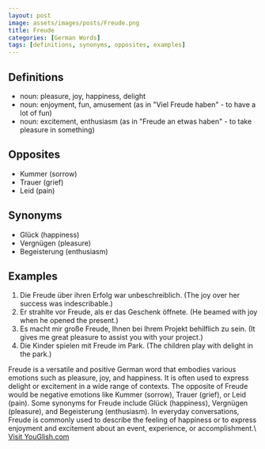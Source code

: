 ```yaml
---
layout: post
image: assets/images/posts/Freude.png
title: Freude
categories: [German Words]
tags: [definitions, synonyms, opposites, examples]
---
```


## Definitions

- noun: pleasure, joy, happiness, delight
- noun: enjoyment, fun, amusement (as in "Viel Freude haben" - to have a lot of fun)
- noun: excitement, enthusiasm (as in "Freude an etwas haben" - to take pleasure in something)

## Opposites

- Kummer (sorrow)
- Trauer (grief)
- Leid (pain)

## Synonyms

- Glück (happiness)
- Vergnügen (pleasure)
- Begeisterung (enthusiasm)

## Examples

1. Die Freude über ihren Erfolg war unbeschreiblich. (The joy over her success was indescribable.)
2. Er strahlte vor Freude, als er das Geschenk öffnete. (He beamed with joy when he opened the present.)
3. Es macht mir große Freude, Ihnen bei Ihrem Projekt behilflich zu sein. (It gives me great pleasure to assist you with your project.)
4. Die Kinder spielen mit Freude im Park. (The children play with delight in the park.)

Freude is a versatile and positive German word that embodies various emotions such as pleasure, joy, and happiness. It is often used to express delight or excitement in a wide range of contexts. The opposite of Freude would be negative emotions like Kummer (sorrow), Trauer (grief), or Leid (pain). Some synonyms for Freude include Glück (happiness), Vergnügen (pleasure), and Begeisterung (enthusiasm). In everyday conversations, Freude is commonly used to describe the feeling of happiness or to express enjoyment and excitement about an event, experience, or accomplishment.\ <a id="yg-widget-0" class="youglish-widget" data-query="Freude" data-lang="german" data-components="8412" data-auto-start="0" data-bkg-color="theme_light" data-title="How%20to%20pronounce%20Freude%20in%20German"  rel="nofollow" href="https://youglish.com">Visit YouGlish.com</a><script async src="https://youglish.com/public/emb/widget.js" charset="utf-8"></script>